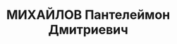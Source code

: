 ---
title: МИХАЙЛОВ Пантелеймон Дмитриевич
description: "Род. в 1899, Ярославская обл., г. Юрьев-Польский. \n  заведующий отделом\
  \ пропаганды Ивановского обкома ВКП(б) в середине 1930-х гг."
---